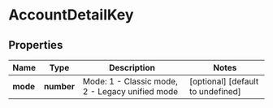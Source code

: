 # AccountDetailKey

## Properties

Name | Type | Description | Notes
------------ | ------------- | ------------- | -------------
**mode** | **number** | Mode: 1 - Classic mode, 2 - Legacy unified mode | [optional] [default to undefined]

